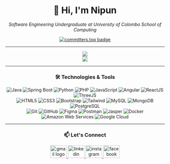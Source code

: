 <div align="center">
    <h1>👋 Hi, I'm Nipun</h1>
<!--     <h3>👨‍💻 Enthusiastic IT Learner | 🎓 Undergraduate at UCSC</h3> -->
    <p><em>Software Engineering Undergraduate at University of Colombo School of Computing</em></p>
</div>

<div align="center">
    
[![committers.top badge](https://user-badge.committers.top/sri_lanka/NipunBasnayake.svg)](https://user-badge.committers.top/sri_lanka/NipunBasnayake) 
</div>

---

<div align="center">

![](https://nirzak-streak-stats.vercel.app/?user=NipunBasnayake&theme=transparent&hide_border=false)<br/>
![](https://github-readme-stats.vercel.app/api/top-langs/?username=NipunBasnayake&theme=transparent&hide_border=false&include_all_commits=false&count_private=false&layout=compact)

</div>

---

<div align="center">
    <h3>🛠️ Technologies & Tools</h3>
    <img src="https://img.shields.io/badge/java-%23ED8B00.svg?style=for-the-badge&logo=openjdk&logoColor=white" alt="Java">
    <img src="https://img.shields.io/badge/springboot-%236DB33F.svg?style=for-the-badge&logo=spring&logoColor=white" alt="Spring Boot">
    <img src="https://img.shields.io/badge/python-%233776AB.svg?style=for-the-badge&logo=python&logoColor=white" alt="Python">
    <img src="https://img.shields.io/badge/php-%23777BB4.svg?style=for-the-badge&logo=php&logoColor=white" alt="PHP">
    <img src="https://img.shields.io/badge/javascript-%23323330.svg?style=for-the-badge&logo=javascript&logoColor=%23F7DF1E" alt="JavaScript">
    <img src="https://img.shields.io/badge/angular-%23DD0031.svg?style=for-the-badge&logo=angular&logoColor=white" alt="Angular">
    <img src="https://img.shields.io/badge/react-%2361DAFB.svg?style=for-the-badge&logo=react&logoColor=black" alt="ReactJS">
    <img src="https://img.shields.io/badge/threejs-%23000000.svg?style=for-the-badge&logo=three.js&logoColor=white" alt="ThreeJS">
    <br>
    <img src="https://img.shields.io/badge/html5-%23E34F26.svg?style=for-the-badge&logo=html5&logoColor=white" alt="HTML5">
    <img src="https://img.shields.io/badge/css3-%231572B6.svg?style=for-the-badge&logo=css3&logoColor=white" alt="CSS3">
    <img src="https://img.shields.io/badge/bootstrap-%237952B3.svg?style=for-the-badge&logo=bootstrap&logoColor=white" alt="Bootstrap">
    <img src="https://img.shields.io/badge/tailwindcss-%2338B2AC.svg?style=for-the-badge&logo=tailwind-css&logoColor=white" alt="Tailwind">
    <img src="https://img.shields.io/badge/mysql-%234479A1.svg?style=for-the-badge&logo=mysql&logoColor=white" alt="MySQL">
    <img src="https://img.shields.io/badge/mongodb-%234ea94b.svg?style=for-the-badge&logo=mongodb&logoColor=white" alt="MongoDB">
    <img src="https://img.shields.io/badge/postgresql-%23336791.svg?style=for-the-badge&logo=postgresql&logoColor=white" alt="PostgreSQL">
    <!--<img src="https://img.shields.io/badge/javafx-%23007396.svg?style=for-the-badge&logo=java&logoColor=white" alt="JavaFX"> -->
    <br>
    <img src="https://img.shields.io/badge/git-%23F05033.svg?style=for-the-badge&logo=git&logoColor=white" alt="Git">
    <img src="https://img.shields.io/badge/github-%23121011.svg?style=for-the-badge&logo=github&logoColor=white" alt="GitHub">
    <img src="https://img.shields.io/badge/figma-%23F24E1E.svg?style=for-the-badge&logo=figma&logoColor=white" alt="Figma">
    <img src="https://img.shields.io/badge/postman-%23FF6C37.svg?style=for-the-badge&logo=postman&logoColor=white" alt="Postman">
    <img src="https://img.shields.io/badge/jasper-%23D03B41.svg?style=for-the-badge&logo=jasper&logoColor=white" alt="Jasper">
    <img src="https://img.shields.io/badge/docker-%232496ED.svg?style=for-the-badge&logo=docker&logoColor=white" alt="Docker">
    <img src="https://img.shields.io/badge/AWS-%23FF9900.svg?style=for-the-badge&logo=amazon-aws&logoColor=white" alt="Amazon Web Services">
    <img src="https://img.shields.io/badge/Google_Cloud-%234285F4.svg?style=for-the-badge&logo=google-cloud&logoColor=white" alt="Google Cloud">
</div>

---

<div align="center">
    <h3>📫 Let's Connect</h3>
    <a href="mailto:nipunsathsara1999@gmail.com">
        <img src="https://raw.githubusercontent.com/maurodesouza/profile-readme-generator/master/src/assets/icons/social/gmail/default.svg" width="52" height="40" alt="gmail logo"  />
    </a>
    <a href="https://linkedin.com/in/nipunbasnayake">
        <img src="https://raw.githubusercontent.com/maurodesouza/profile-readme-generator/master/src/assets/icons/social/linkedin/default.svg" width="52" height="40" alt="linkedin logo"  />
    </a>
    <a href="https://instagram.com/nipun__s">
        <img src="https://raw.githubusercontent.com/maurodesouza/profile-readme-generator/master/src/assets/icons/social/instagram/default.svg" width="52" height="40" alt="instagram logo"  />
    </a>
    <a href="https://facebook.com/nipun.s99">
        <img src="https://raw.githubusercontent.com/maurodesouza/profile-readme-generator/master/src/assets/icons/social/facebook/default.svg" width="52" height="40" alt="facebook logo"  />
    </a>
</div>

###

